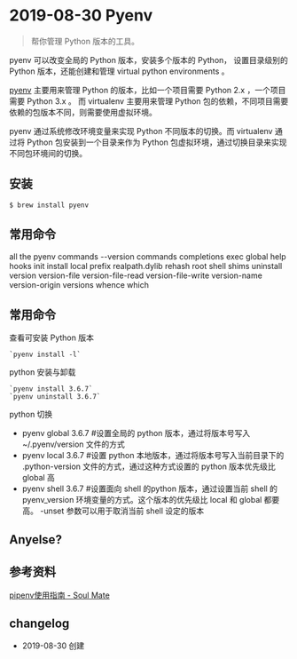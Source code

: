 # 2019-08-30 Pyenv

> 帮你管理 Python 版本的工具。

pyenv 可以改变全局的 Python 版本，安装多个版本的 Python， 设置目录级别的 Python 版本，还能创建和管理 virtual python environments 。

[pyenv](https://github.com/yyuu/pyenv) 主要用来管理 Python 的版本，比如一个项目需要 Python 2.x ，一个项目需要 Python 3.x 。 而 virtualenv 主要用来管理 Python 包的依赖，不同项目需要依赖的包版本不同，则需要使用虚拟环境。

pyenv 通过系统修改环境变量来实现 Python 不同版本的切换。而 virtualenv 通过将 Python 包安装到一个目录来作为 Python 包虚拟环境，通过切换目录来实现不同包环境间的切换。


## 安装

`$ brew install pyenv`

## 常用命令

all the pyenv commands
    --version
    commands
    completions
    exec
    global
    help
    hooks
    init
    install
    local
    prefix
    realpath.dylib
    rehash
    root
    shell
    shims
    uninstall
    version
    version-file
    version-file-read
    version-file-write
    version-name
    version-origin
    versions
    whence
    which   

## 常用命令

查看可安装 Python 版本

    `pyenv install -l`

python 安装与卸载

    `pyenv install 3.6.7`
    `pyenv uninstall 3.6.7`

python 切换

- pyenv global 3.6.7 #设置全局的 python 版本，通过将版本号写入 ~/.pyenv/version 文件的方式
- pyenv local 3.6.7 #设置 python 本地版本，通过将版本号写入当前目录下的 .python-version 文件的方式，通过这种方式设置的 python 版本优先级比 global 高
- pyenv shell 3.6.7 #设置面向  shell 的python 版本，通过设置当前 shell 的 pyenv_version 环境变量的方式。这个版本的优先级比 local 和 global 都要高。 -unset 参数可以用于取消当前 shell 设定的版本



## Anyelse?

## 参考资料

[pipenv使用指南 - Soul Mate](https://crazygit.wiseturtles.com/2018/01/08/pipenv-tour/)

## changelog

- 2019-08-30 创建

